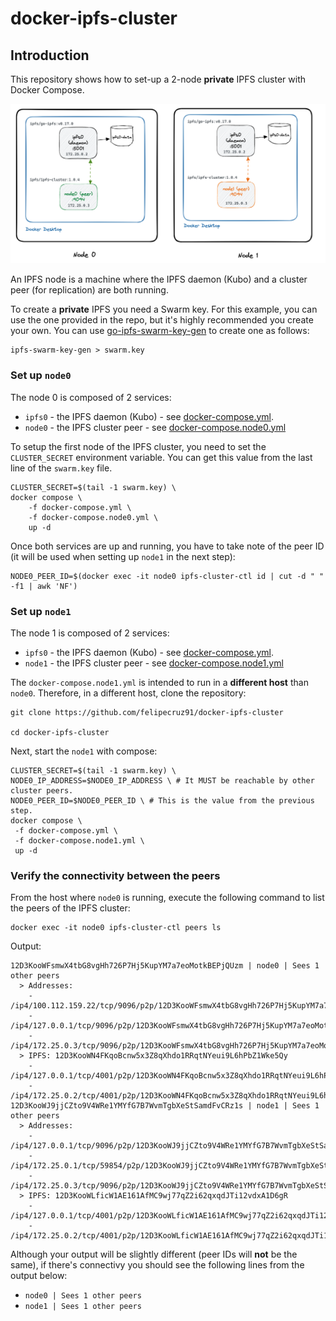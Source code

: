 # docker-ipfs-cluster

## Introduction

This repository shows how to set-up a 2-node **private** IPFS cluster with Docker Compose.

![overview.png](docs/images/overview.png)

An IPFS node is a machine where the IPFS daemon (Kubo) and a cluster peer (for replication) are both running.

To create a **private** IPFS you need a Swarm key. For this example, you can use the one provided in the repo, but it's highly recommended you create your own. You can use [go-ipfs-swarm-key-gen](https://github.com/Kubuxu/go-ipfs-swarm-key-gen) to create one as follows:

```shell
ipfs-swarm-key-gen > swarm.key
```

### Set up `node0`

The node 0 is composed of 2 services:

- `ipfs0` - the IPFS daemon (Kubo) - see [docker-compose.yml](./docker-compose.yml).
- `node0` - the IPFS cluster peer - see [docker-compose.node0.yml](./docker-compose.node0.yml)

To setup the first node of the IPFS cluster, you need to set the `CLUSTER_SECRET` environment variable. You can get this value from the last line of the `swarm.key` file.

```shell
CLUSTER_SECRET=$(tail -1 swarm.key) \
docker compose \
    -f docker-compose.yml \
    -f docker-compose.node0.yml \
    up -d
```

Once both services are up and running, you have to take note of the peer ID (it will be used when setting up `node1` in the next step):

```shell
NODE0_PEER_ID=$(docker exec -it node0 ipfs-cluster-ctl id | cut -d " " -f1 | awk 'NF')
```

### Set up `node1`

The node 1 is composed of 2 services:

- `ipfs0` - the IPFS daemon (Kubo) - see [docker-compose.yml](./docker-compose.yml).
- `node1` - the IPFS cluster peer - see [docker-compose.node1.yml](./docker-compose.node1.yml)

The `docker-compose.node1.yml` is intended to run in a **different host** than `node0`. Therefore, in a different host, clone the repository:

```shell
git clone https://github.com/felipecruz91/docker-ipfs-cluster

cd docker-ipfs-cluster
```

Next, start the `node1` with compose:

```shell
CLUSTER_SECRET=$(tail -1 swarm.key) \
NODE0_IP_ADDRESS=$NODE0_IP_ADDRESS \ # It MUST be reachable by other cluster peers.
NODE0_PEER_ID=$NODE0_PEER_ID \ # This is the value from the previous step.
docker compose \
 -f docker-compose.yml \
 -f docker-compose.node1.yml \
 up -d

```

### Verify the connectivity between the peers

From the host where `node0` is running, execute the following command to list the peers of the IPFS cluster:

```shell
docker exec -it node0 ipfs-cluster-ctl peers ls
```

Output:

```shell
12D3KooWFsmwX4tbG8vgHh726P7Hj5KupYM7a7eoMotkBEPjQUzm | node0 | Sees 1 other peers
  > Addresses:
    - /ip4/100.112.159.22/tcp/9096/p2p/12D3KooWFsmwX4tbG8vgHh726P7Hj5KupYM7a7eoMotkBEPjQUzm
    - /ip4/127.0.0.1/tcp/9096/p2p/12D3KooWFsmwX4tbG8vgHh726P7Hj5KupYM7a7eoMotkBEPjQUzm
    - /ip4/172.25.0.3/tcp/9096/p2p/12D3KooWFsmwX4tbG8vgHh726P7Hj5KupYM7a7eoMotkBEPjQUzm
  > IPFS: 12D3KooWN4FKqoBcnw5x3Z8qXhdo1RRqtNYeui9L6hPbZ1Wke5Qy
    - /ip4/127.0.0.1/tcp/4001/p2p/12D3KooWN4FKqoBcnw5x3Z8qXhdo1RRqtNYeui9L6hPbZ1Wke5Qy
    - /ip4/172.25.0.2/tcp/4001/p2p/12D3KooWN4FKqoBcnw5x3Z8qXhdo1RRqtNYeui9L6hPbZ1Wke5Qy
12D3KooWJ9jjCZto9V4WRe1YMYfG7B7WvmTgbXeStSamdFvCRz1s | node1 | Sees 1 other peers
  > Addresses:
    - /ip4/127.0.0.1/tcp/9096/p2p/12D3KooWJ9jjCZto9V4WRe1YMYfG7B7WvmTgbXeStSamdFvCRz1s
    - /ip4/172.25.0.1/tcp/59854/p2p/12D3KooWJ9jjCZto9V4WRe1YMYfG7B7WvmTgbXeStSamdFvCRz1s
    - /ip4/172.25.0.3/tcp/9096/p2p/12D3KooWJ9jjCZto9V4WRe1YMYfG7B7WvmTgbXeStSamdFvCRz1s
  > IPFS: 12D3KooWLficW1AE161AfMC9wj77qZ2i62qxqdJTi12vdxA1D6gR
    - /ip4/127.0.0.1/tcp/4001/p2p/12D3KooWLficW1AE161AfMC9wj77qZ2i62qxqdJTi12vdxA1D6gR
    - /ip4/172.25.0.2/tcp/4001/p2p/12D3KooWLficW1AE161AfMC9wj77qZ2i62qxqdJTi12vdxA1D6gR
```

Although your output will be slightly different (peer IDs will **not** be the same), if there's connectivy you should see the following lines from the output below:

- `node0 | Sees 1 other peers`
- `node1 | Sees 1 other peers`
